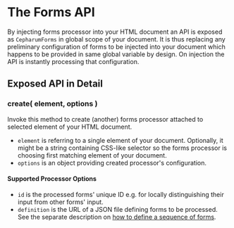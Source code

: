 # The Forms API

By injecting forms processor into your HTML document an API is exposed as `CepharumForms` in global scope of your document. It is thus replacing any preliminary configuration of forms to be injected into your document which happens to be provided in same global variable by design. On injection the API is instantly processing that configuration.

## Exposed API in Detail

### create( element, options )

Invoke this method to create (another) forms processor attached to selected element of your HTML document.

* `element` is referring to a single element of your document. Optionally, it might be a string containing CSS-like selector so the forms processor is choosing first matching element of your document.
* `options` is an object providing created processor's configuration.

#### Supported Processor Options

* `id` is the processed forms' unique ID e.g. for locally distinguishing their input from other forms' input.
* `definition` is the URL of a JSON file defining forms to be processed. See the separate description on [how to define a sequence of forms](definition/README.md).
